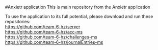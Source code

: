 #Anxietr application
This is main repository from the Anxietr application

To use the application to its full potential, please download and run these repositories: <br>
https://github.com/team-6-hz/server <br>
https://github.com/team-6-hz/acc-ms <br>
https://github.com/team-6-hz/challenges-ms <br>
https://github.com/team-6-hz/journalEntries-ms <br>

